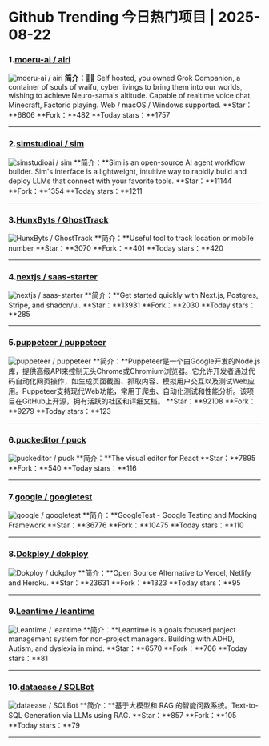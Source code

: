 # Github Trending 今日热门项目 | 2025-08-22
### 1.[moeru-ai / airi](https://github.com/moeru-ai/airi)

![moeru-ai / airi](https://repository-images.githubusercontent.com/896924279/844907b3-ba1d-457f-b832-4f60dee24593)
**简介：**💖🧸 Self hosted, you owned Grok Companion, a container of souls of waifu, cyber livings to bring them into our worlds, wishing to achieve Neuro-sama's altitude. Capable of realtime voice chat, Minecraft, Factorio playing. Web / macOS / Windows supported.
**Star：**6806
**Fork：**482
**Today stars：**1757

---

### 2.[simstudioai / sim](https://github.com/simstudioai/sim)

![simstudioai / sim](https://opengraph.githubassets.com/1ea34309e2be8a6333034e35bf909115334379bd7ee1851db0b073d0bc61a847/simstudioai/sim)
**简介：**Sim is an open-source AI agent workflow builder. Sim's interface is a lightweight, intuitive way to rapidly build and deploy LLMs that connect with your favorite tools.
**Star：**11144
**Fork：**1354
**Today stars：**1211

---

### 3.[HunxByts / GhostTrack](https://github.com/HunxByts/GhostTrack)

![HunxByts / GhostTrack](https://opengraph.githubassets.com/72ad1ef0865652e913fcbccf7613f33d2d685c6b2ab375dcfd0638448f4a0a3d/HunxByts/GhostTrack)
**简介：**Useful tool to track location or mobile number
**Star：**3070
**Fork：**401
**Today stars：**420

---

### 4.[nextjs / saas-starter](https://github.com/nextjs/saas-starter)

![nextjs / saas-starter](https://opengraph.githubassets.com/a2784c800b7950dbcdc78b17d8421b1d866b0c1171e07a9e0d3604c777f40988/nextjs/saas-starter)
**简介：**Get started quickly with Next.js, Postgres, Stripe, and shadcn/ui.
**Star：**13931
**Fork：**2030
**Today stars：**285

---

### 5.[puppeteer / puppeteer](https://github.com/puppeteer/puppeteer)

![puppeteer / puppeteer](https://avatars.githubusercontent.com/u/101637635?s=64&v=4)
**简介：**Puppeteer是一个由Google开发的Node.js库，提供高级API来控制无头Chrome或Chromium浏览器。它允许开发者通过代码自动化网页操作，如生成页面截图、抓取内容、模拟用户交互以及测试Web应用。Puppeteer支持现代Web功能，常用于爬虫、自动化测试和性能分析。该项目在GitHub上开源，拥有活跃的社区和详细文档。
**Star：**92108
**Fork：**9279
**Today stars：**123

---

### 6.[puckeditor / puck](https://github.com/puckeditor/puck)

![puckeditor / puck](https://repository-images.githubusercontent.com/648629873/7b5b7da5-ffc1-40c5-903d-186152de3aee)
**简介：**The visual editor for React
**Star：**7895
**Fork：**540
**Today stars：**116

---

### 7.[google / googletest](https://github.com/google/googletest)

![google / googletest](https://opengraph.githubassets.com/fd63069be012f84591ca2a9a791bba20862d24dd86303f7ac59585c9b692dfea/google/googletest)
**简介：**GoogleTest - Google Testing and Mocking Framework
**Star：**36776
**Fork：**10475
**Today stars：**110

---

### 8.[Dokploy / dokploy](https://github.com/Dokploy/dokploy)

![Dokploy / dokploy](https://opengraph.githubassets.com/b2ea27403b7a0a43fb2cedd1e8950ec32afe388638a2f6745d1992fddb4446bf/Dokploy/dokploy)
**简介：**Open Source Alternative to Vercel, Netlify and Heroku.
**Star：**23631
**Fork：**1323
**Today stars：**95

---

### 9.[Leantime / leantime](https://github.com/Leantime/leantime)

![Leantime / leantime](https://repository-images.githubusercontent.com/29745084/2aa39f24-6897-42a5-8987-b5594933c010)
**简介：**Leantime is a goals focused project management system for non-project managers. Building with ADHD, Autism, and dyslexia in mind.
**Star：**6570
**Fork：**706
**Today stars：**81

---

### 10.[dataease / SQLBot](https://github.com/dataease/SQLBot)

![dataease / SQLBot](https://opengraph.githubassets.com/4588f7646089a63666174d47b8dc40c67e1ce8c97541021c67f3411287e16a1d/dataease/SQLBot)
**简介：**基于大模型和 RAG 的智能问数系统。Text-to-SQL Generation via LLMs using RAG.
**Star：**857
**Fork：**105
**Today stars：**79

---

